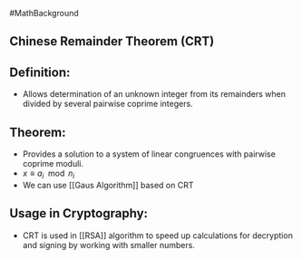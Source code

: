 #MathBackground 
## Chinese Remainder Theorem (CRT)
## Definition:
- Allows determination of an unknown integer from its remainders when divided by several pairwise coprime integers.
## Theorem: 
- Provides a solution to a system of linear congruences with pairwise coprime moduli.
- $x \equiv a_i \mod n_i$
- We can use [[Gaus Algorithm]] based on CRT
## Usage in Cryptography:
- CRT is used in [[RSA]] algorithm to speed up calculations for decryption and signing by working with smaller numbers.